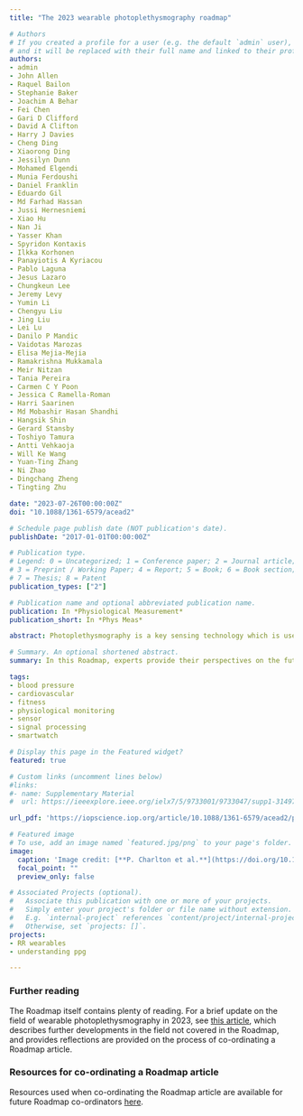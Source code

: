 ```yaml
---
title: "The 2023 wearable photoplethysmography roadmap"

# Authors
# If you created a profile for a user (e.g. the default `admin` user), write the username (folder name) here 
# and it will be replaced with their full name and linked to their profile.
authors:
- admin
- John Allen
- Raquel Bailon
- Stephanie Baker
- Joachim A Behar
- Fei Chen
- Gari D Clifford
- David A Clifton
- Harry J Davies
- Cheng Ding
- Xiaorong Ding
- Jessilyn Dunn
- Mohamed Elgendi
- Munia Ferdoushi
- Daniel Franklin
- Eduardo Gil
- Md Farhad Hassan
- Jussi Hernesniemi
- Xiao Hu
- Nan Ji
- Yasser Khan
- Spyridon Kontaxis
- Ilkka Korhonen
- Panayiotis A Kyriacou
- Pablo Laguna
- Jesus Lazaro
- Chungkeun Lee
- Jeremy Levy
- Yumin Li
- Chengyu Liu
- Jing Liu
- Lei Lu
- Danilo P Mandic
- Vaidotas Marozas
- Elisa Mejia-Mejia
- Ramakrishna Mukkamala
- Meir Nitzan
- Tania Pereira
- Carmen C Y Poon
- Jessica C Ramella-Roman
- Harri Saarinen
- Md Mobashir Hasan Shandhi
- Hangsik Shin
- Gerard Stansby
- Toshiyo Tamura
- Antti Vehkaoja
- Will Ke Wang
- Yuan-Ting Zhang
- Ni Zhao
- Dingchang Zheng
- Tingting Zhu

date: "2023-07-26T00:00:00Z"
doi: "10.1088/1361-6579/acead2"

# Schedule page publish date (NOT publication's date).
publishDate: "2017-01-01T00:00:00Z"

# Publication type.
# Legend: 0 = Uncategorized; 1 = Conference paper; 2 = Journal article;
# 3 = Preprint / Working Paper; 4 = Report; 5 = Book; 6 = Book section;
# 7 = Thesis; 8 = Patent
publication_types: ["2"]

# Publication name and optional abbreviated publication name.
publication: In *Physiological Measurement*
publication_short: In *Phys Meas*

abstract: Photoplethysmography is a key sensing technology which is used in wearable devices such as smartwatches and fitness trackers. Currently, photoplethysmography sensors are used to monitor physiological parameters including heart rate and heart rhythm, and to track activities like sleep and exercise. Yet, wearable photoplethysmography has potential to provide much more information on health and wellbeing, which could inform clinical decision making. This Roadmap outlines directions for research and development to realise the full potential of wearable photoplethysmography. Experts discuss key topics within the areas of sensor design, signal processing, clinical applications, and research directions. Their perspectives provide valuable guidance to researchers developing wearable photoplethysmography technology.

# Summary. An optional shortened abstract.
summary: In this Roadmap, experts provide their perspectives on the future development of wearable photoplethysmography.

tags:
- blood pressure
- cardiovascular
- fitness
- physiological monitoring
- sensor
- signal processing
- smartwatch

# Display this page in the Featured widget?
featured: true

# Custom links (uncomment lines below)
#links:
#- name: Supplementary Material
#  url: https://ieeexplore.ieee.org/ielx7/5/9733001/9733047/supp1-3149785.pdf?arnumber=9733047

url_pdf: 'https://iopscience.iop.org/article/10.1088/1361-6579/acead2/pdf'

# Featured image
# To use, add an image named `featured.jpg/png` to your page's folder. 
image:
  caption: 'Image credit: [**P. Charlton et al.**](https://doi.org/10.1088/1361-6579/acead2) ([CC BY 4.0](https://creativecommons.org/licenses/by/4.0/))'
  focal_point: ""
  preview_only: false

# Associated Projects (optional).
#   Associate this publication with one or more of your projects.
#   Simply enter your project's folder or file name without extension.
#   E.g. `internal-project` references `content/project/internal-project/index.md`.
#   Otherwise, set `projects: []`.
projects:
- RR wearables
- understanding ppg

---
```



### Further reading

The Roadmap itself contains plenty of reading. For a brief update on the field of wearable photoplethysmography in 2023, see [this article](http://localhost:1313/publication/charlton-2023-cinc-ppg/), which describes further developments in the field not covered in the Roadmap, and provides reflections are provided on the process of co-ordinating a Roadmap article.

### Resources for co-ordinating a Roadmap article

Resources used when co-ordinating the Roadmap article are available for future Roadmap co-ordinators [here](https://doi.org/10.5281/zenodo.8360151).